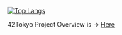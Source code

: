 [![Top Langs](https://github-readme-stats.vercel.app/api/top-langs/?username=ak0327&layout=compact&theme=transparent)](https://github.com/anuraghazra/github-readme-stats)

42Tokyo Project Overview is -> [Here](https://github.com/ak0327/42tokyo/blob/main/README.md)

<!--
### Hi there 👋

**ak0327/ak0327** is a ✨ _special_ ✨ repository because its `README.md` (this file) appears on your GitHub profile.

Here are some ideas to get you started:

- 🔭 I’m currently working on ...
- 🌱 I’m currently learning ...
- 👯 I’m looking to collaborate on ...
- 🤔 I’m looking for help with ...
- 💬 Ask me about ...
- 📫 How to reach me: ...
- 😄 Pronouns: ...
- ⚡ Fun fact: ...
-->
